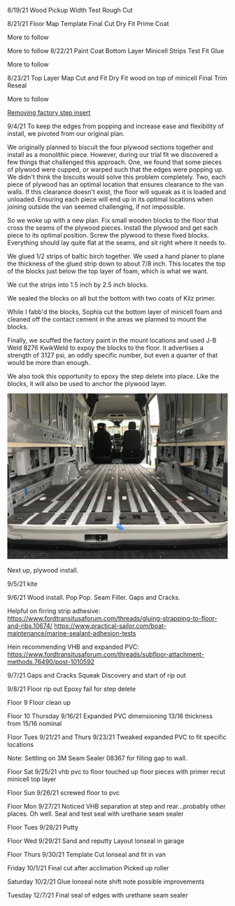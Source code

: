 8/19/21
Wood Pickup
Width Test
Rough Cut

8/21/21
Floor Map
Template
Final Cut
Dry Fit
Prime Coat

More to follow

More to follow
8/22/21
Paint Coat
Bottom Layer Minicell Strips
Test Fit
Glue

More to follow

8/23/21
Top Layer Map
Cut and Fit
Dry Fit wood on top of minicell
Final Trim
Reseal

More to follow

[Removing factory step insert](https://www.fordtransitusaforum.com/threads/how-to-best-remove-the-plastic-step-liner-as-you-enter-thru-sliding-door.80619/post-1122672)


9/4/21
To keep the edges from popping and increase ease and flexibility of install, we pivoted from our original plan.

We originally planned to biscuit the four plywood sections together and install as a monolithic piece.  However, during our trial fit we discovered a few things that challenged this approach.  One, we found that some pieces of plywood were cupped, or warped such that the edges were popping up.  We didn't think the biscuits would solve this problem completely.  Two, each piece of plywood has an optimal location that ensures clearance to the van walls.  If this clearance doesn't exist, the floor will squeak as it is loaded and unloaded.  Ensuring each piece will end up in its optimal locations when joining outside the van seemed challenging, if not impossible.

So we woke up with a new plan.  Fix small wooden blocks to the floor that cross the seams of the plywood pieces.  Install the plywood and get each piece to its optimal position.  Screw the plywood to these fixed blocks.  Everything should lay quite flat at the seams, and sit right where it needs to.

We glued 1/2 strips of baltic birch together.  We used a hand planer to plane the thickness of the glued strip down to about 7/8 inch.  This locates the top of the blocks just below the top layer of foam, which is what we want.

We cut the strips into 1.5 inch by 2.5 inch blocks.

We sealed the blocks on all but the bottom with two coats of Kilz primer.

While I fabb'd the blocks, Sophia cut the bottom layer of minicell foam and cleaned off the contact cement in the areas we planned to mount the blocks.

Finally, we scuffed the factory paint in the mount locations and used J-B Weld 8276 KwikWeld to expoy the blocks to the floor.  It advertises a strength of 3127 psi, an oddly specific number, but even a quarter of that would be more than enough.


We also took this opportunity to epoxy the step delete into place.  Like the blocks, it will also be used to anchor the plywood layer.

![floor blocks](floor-blocks.JPG)

Next up, plywood install.

9/5/21
kite

9/6/21
Wood install.
Pop Pop.
Seam Filler.
Gaps and Cracks.

Helpful on firring strip adhesive:
https://www.fordtransitusaforum.com/threads/gluing-strapping-to-floor-and-ribs.10674/
https://www.practical-sailor.com/boat-maintenance/marine-sealant-adhesion-tests

Hein recommending VHB and expanded PVC:
https://www.fordtransitusaforum.com/threads/subfloor-attachment-methods.76490/post-1010592

9/7/21
Gaps and Cracks Squeak Discovery and start of rip out

9/8/21
Floor rip out
Epoxy fail for step delete

Floor 9
Floor clean up

Floor 10 Thursday 9/16/21
Expanded PVC dimensioning
13/16 thickness from 15/16 nominal

Floor Tues 9/21/21 and Thurs 9/23/21
Tweaked expanded PVC to fit specific locations

Note: Settling on 3M Seam Sealer 08367 for filling gap to wall.

Floor Sat 9/25/21
vhb pvc to floor
touched up floor pieces with primer
recut minicell top layer

Floor Sun 9/26/21
screwed floor to pvc

Floor Mon 9/27/21
Noticed VHB separation at step and rear...probably other places.  Oh well.
Seal and test seal with urethane seam sealer

Floor Tues 9/28/21
Putty

Floor Wed 9/29/21
Sand and reputty
Layout lonseal in garage

Floor Thurs 9/30/21
Template
Cut lonseal and fit in van

Friday 10/1/21
Final cut after acclimation
Picked up roller

Saturday 10/2/21
Glue lonseal
note shift
note possible improvements

Tuesday 12/7/21
Final seal of edges with urethane seam sealer



